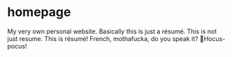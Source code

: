 # homepage
My very own personal website. Basically this is just a résumé.
This is not just resume. This is résumé! French, mothafucka, do you speak it?
🧙Hocus-pocus!
